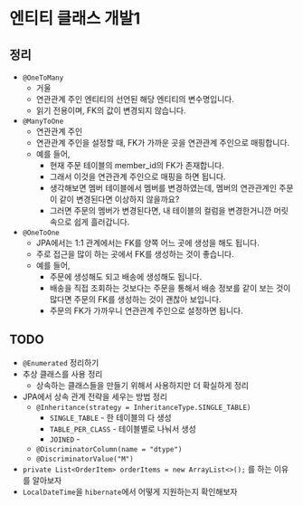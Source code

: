 # 엔티티 클래스 개발1

## 정리

- `@OneToMany`
  - 거울
  - 연관관계 주인 엔티티의 선언된 해당 엔티티의 변수명입니다.
  - 읽기 전용이며, FK의 값이 변경되지 않습니다.
- `@ManyToOne`
  - 연관관계 주인
  - 연관관계 주인을 설정할 때, FK가 가까운 곳을 연관관계 주인으로 매핑합니다.
  - 예를 들어,
    - 현재 주문 테이블의 member_id의 FK가 존재합니다.
    - 그래서 이것을 연관관계 주인으로 매핑을 하면 됩니다.
    - 생각해보면 멤버 테이블에서 멤버를 변경하였는데, 멤버의 연관관계인 주문이 같이 변경된다면 이상하지 않을까요?
    - 그러면 주문의 멤버가 변경된다면, 내 테이블의 컬럼을 변경한거니깐 머릿속으로 쉽게 흘러갑니다.
- `@OneToOne`
  - JPA에서는 1:1 관계에서는 FK를 양쪽 어느 곳에 생성을 해도 됩니다.
  - 주로 접근을 많이 하는 곳에서 FK를 생성하는 것이 좋습니다.
  - 예를 들어,
    - 주문에 생성해도 되고 배송에 생성해도 됩니다.
    - 배송을 직접 조회하는 것보다는 주문을 통해서 배송 정보를 같이 보는 것이 많다면 주문의 FK를 생성하는 것이 괜찮아 보입니다.
    - 주문의 FK가 가까우니 연관관계 주인으로 설정하면 됩니다.

## TODO

- `@Enumerated` 정리하기
- 추상 클래스를 사용 정리
  - 상속하는 클래스들을 만들기 위해서 사용하지만 더 확실하게 정리
- JPA에서 상속 관계 전략을 세우는 방법 정리
  - `@Inheritance(strategy = InheritanceType.SINGLE_TABLE)`
    - `SINGLE_TABLE` - 한 테이블의 다 생성
    - `TABLE_PER_CLASS` - 테이블별로 나눠서 생성
    - `JOINED` -
  - `@DiscriminatorColumn(name = "dtype")`
  - `@DiscriminatorValue("M")`
- `private List<OrderItem> orderItems = new ArrayList<>();` 를 하는 이유를 알아보자
- `LocalDateTime`을 `hibernate`에서 어떻게 지원하는지 확인해보자
